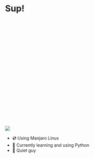 <div style="width: 400px;height: 400px;background-image: linear-gradient(to purple, white);"><h1>Sup!</h1></div>
<img src=https://c.tenor.com/YFH8r7l0IX0AAAAd/walter-white-falling.gif>
<ul>
<li>💿 Using Manjaro Linux</li>
<li>🐍 Currently learning and using Python</li>
<li>🤫 Quiet guy</li>
</ul>

<!---
Vaisaz/Vaisaz is a ✨ special ✨ repository because its `README.md` (this file) appears on your GitHub profile.
You can click the Preview link to take a look at your changes.
--->
